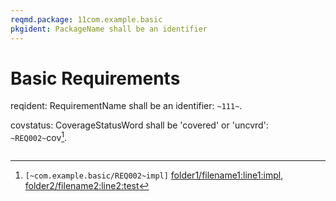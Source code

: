 ```yaml
---
reqmd.package: 11com.example.basic
pkgident: PackageName shall be an identifier
---
```


# Basic Requirements

reqident: RequirementName shall be an identifier: `~111~`.

covstatus: CoverageStatusWord shall be 'covered' or 'uncvrd': `~REQ002~`cov[^~REQ002~].

  [^~REQ002~]: `[~com.example.basic/REQ002~impl]` [folder1/filename1:line1:impl](https://example.com/pkg1/filename1#L11), [folder2/filename2:line2:test](https://example.com/pkg2/filename2#L22)

```text
